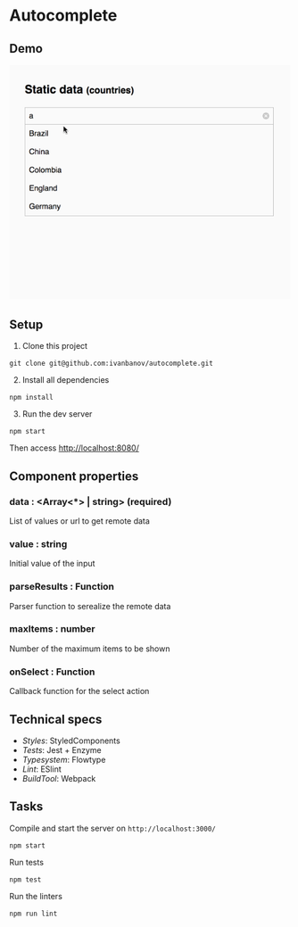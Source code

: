 # Autocomplete

## Demo
![](./example.gif)

## Setup
1. Clone this project
```
git clone git@github.com:ivanbanov/autocomplete.git
```

2. Install all dependencies
```
npm install
```

3. Run the dev server
```
npm start
```

Then access [http://localhost:8080/](http://localhost:8080/)

## Component properties

### data : <Array<*> | string> (required)
List of values or url to get remote data

### value : string
Initial value of the input

### parseResults : Function
Parser function to serealize the remote data

### maxItems : number
Number of the maximum items to be shown

### onSelect : Function
Callback function for the select action


##  Technical specs
- *Styles*: StyledComponents
- *Tests*: Jest + Enzyme
- *Typesystem*: Flowtype
- *Lint*: ESlint
- *BuildTool*: Webpack

## Tasks
Compile and start the server on `http://localhost:3000/`
```
npm start
```

Run tests
```
npm test
```

Run the linters
```
npm run lint
```

